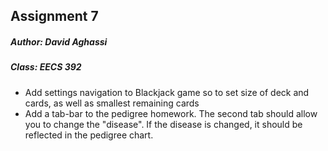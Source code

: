 ## Assignment 7
##### Author: David Aghassi
##### Class: EECS 392

- Add settings navigation to Blackjack game so to set size of deck and cards, as well as smallest remaining cards
- Add a tab-bar to the pedigree homework. The second tab should allow you to change the "disease". If the disease is changed, it should be reflected in the pedigree chart.